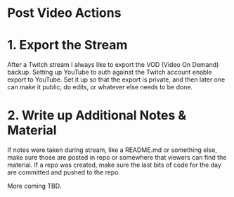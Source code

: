 # Post Video Actions


# 1. Export the Stream

After a Twitch stream I always like to export the VOD (Video On Demand) backup. Setting up YouTube to auth against the Twitch account enable export to YouTube. Set it up so that the export is private, and then later one can make it public, do edits, or whatever else needs to be done.

# 2. Write up Additional Notes & Material

If notes were taken during stream, like a README.md or something else, make sure those are posted in repo or somewhere that viewers can find the material. If a repo was created, make sure the last bits of code for the day are committed and pushed to the repo.

More coming TBD.